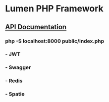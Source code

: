 # Lumen PHP Framework

## [API Documentation](http://localhost:8000/api/documentation)

### php -S localhost:8000 public/index.php

### - JWT
### - Swagger
### - Redis
### - Spatie
